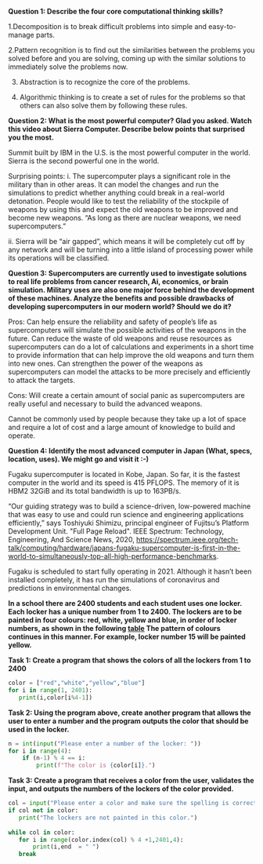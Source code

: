 **Question 1: Describe the four core computational thinking skills?**

1.Decomposition is to  break difficult problems into simple and easy-to-manage parts.

2.Pattern recognition is to find out the similarities between the problems you solved before and you are solving, coming up with the similar solutions to immediately solve the problems now.

3. Abstraction is to recognize the core of the problems.

4. Algorithmic thinking is to create a set of rules for the problems so that others can also solve them by following these rules.

**Question 2: What is the most powerful computer? Glad you asked. Watch this video about Sierra Computer. Describe below points that surprised you the most.**

Summit built by IBM in the U.S. is the most powerful computer in the world. Sierra is the second powerful one in the world.

Surprising points:
   i.  The supercomputer plays a significant role in the military than in other areas. It can model the changes and run the simulations to predict whether anything could break in a real-world detonation. People would like to  test the reliability of the stockpile of weapons by using this and expect the old weapons to be improved and become new weapons. “As long as there are nuclear weapons, we need supercomputers.”

   ii. Sierra will be “air gapped”, which means it will be completely cut off by any network and will be turning into a little island of processing power  while its operations will be classified.

**Question 3: Supercomputers are currently used to investigate solutions to real life problems from cancer research, Ai, economics, or brain simulation. Military uses are also one major force behind the development of these machines. Analyze the benefits and possible drawbacks of developing supercomputers in our modern world? Should we do it?**

Pros:
Can help ensure the reliability and safety of people’s life as supercomputers will simulate the possible activities of the weapons in the future.
Can reduce the waste of old weapons and reuse resources as supercomputers can do a lot of calculations and experiments in a short time to provide information that can help improve the old weapons and turn them into new ones.
Can strengthen the power of the weapons as supercomputers can model the  attacks to be more precisely and efficiently to attack the targets.

Cons:
   Will create a certain amount of social panic as supercomputers are really useful and necessary to build the advanced weapons.

   Cannot be commonly used by people because they take up a lot of space and require a lot of cost and a large amount of knowledge to build and operate.

**Question 4: Identify the most advanced computer in Japan (What, specs, location, uses). We might go and visit it :-)**

Fugaku supercomputer is located in Kobe, Japan. So far, it is the fastest computer in the world and its speed is 415 PFLOPS. The memory of it is HBM2 32GiB and its total bandwidth is up to 163PB/s.

“Our guiding strategy was to build a science-driven, low-powered machine that was easy to use and could run science and engineering applications efficiently,” says Toshiyuki Shimizu, principal engineer of Fujitsu’s Platform Development Unit. 
"Full Page Reload". IEEE Spectrum: Technology, Engineering, And Science News, 2020, https://spectrum.ieee.org/tech-talk/computing/hardware/japans-fugaku-supercomputer-is-first-in-the-world-to-simultaneously-top-all-high-performance-benchmarks.

Fugaku is scheduled to start fully  operating in 2021. Although it hasn’t been installed completely, it has run the simulations of coronavirus and predictions in environmental changes. 

**In a school there are 2400 students and each student uses one locker. Each locker has a unique number from 1 to 2400. The lockers are to be painted in four colours: red, white, yellow and blue, in order of locker numbers, as shown in the following [table](https://docs.google.com/document/d/1_bGPdvLZNzLIBHB2IduZxIlA2ecajslQJBbAT0tsx-c/edit)
The pattern of colours continues in this manner. For example, locker number 15 will be painted yellow.**

**Task 1: Create a program that shows the colors of all the lockers from 1 to 2400**
```.py
color = ["red","white","yellow","blue"]
for i in range(1, 2401):
   print(i,color[i%4-1])
 ```

**Task 2: Using the program above, create another program that allows the user to enter a number and the program outputs the color that should be used in the locker.**
```.py
n = int(input("Please enter a number of the locker: "))
for i in range(4):
    if (n-1) % 4 == i:
        print(f"The color is {color[i]}.")
 ```
 **Task 3: Create a program that receives a color from the user, validates the input,  and outputs the numbers of the lockers of the color provided.**
 ```.py
col = input("Please enter a color and make sure the spelling is correct: ")
if col not in color:
    print("The lockers are not painted in this color.")
    
while col in color:
    for i in range(color.index(col) % 4 +1,2401,4):
        print(i,end  = " ")
    break

```










